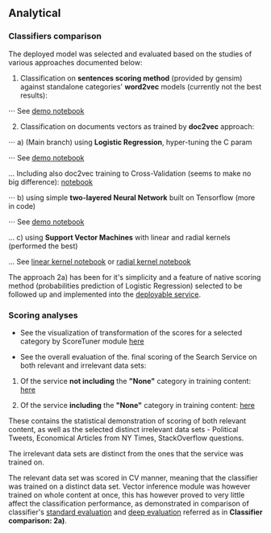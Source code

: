 ## Analytical

### Classifiers comparison

The deployed model was selected and evaluated based on the studies of various approaches documented below:

1. Classification on **sentences scoring method** (provided by gensim) against standalone categories' **word2vec** 
models (currently not the best results):

⋅⋅⋅ See [demo notebook](https://github.com/searchisko/project-classifier-poc/tree/master/analyses/lab/w2v_classifier_demo.ipynb)

2. Classification on documents vectors as trained by **doc2vec** approach:

⋅⋅⋅ a) (Main branch) using **Logistic Regression**, hyper-tuning the C param

⋅⋅⋅ See [demo notebook](https://github.com/searchisko/project-classifier-poc/blob/master/analyses/lab/d2v_superior_classifier_logreg_evaled.ipynb)    

... Including also doc2vec training to Cross-Validation (seems to make no big difference): 
[notebook](https://github.com/searchisko/project-classifier-poc/blob/master/analyses/lab/d2v_superior_classifier_logreg_evaled_deepeval.ipynb)

⋅⋅⋅ b) using simple **two-layered Neural Network** built on Tensorflow (more in code)

⋅⋅⋅ See [demo notebook](https://github.com/searchisko/project-classifier-poc/tree/master/analyses/lab/d2v_superior_classifier_neural_nb_evaled.ipynb)

... c) using **Support Vector Machines** with linear and radial kernels (performed the best)

... See [linear kernel notebook](https://github.com/searchisko/project-classifier-poc/blob/master/analyses/lab/d2v_superior_classifier_lin_svm_evaled.ipynb)
or [radial kernel notebook](https://github.com/searchisko/project-classifier-poc/tree/master/analyses/lab/d2v_superior_classifier_svm_evaled.ipynb)

The approach 2a) has been for it's simplicity and a feature of native scoring method 
(probabilities prediction of Logistic Regression) selected to be followed up and implemented 
into the [deployable service](https://github.com/searchisko/project-classifier-poc/blob/master/deployable/search_service).

### Scoring analyses
* See the visualization of transformation of the scores for a selected category by ScoreTuner module
[here](https://github.com/searchisko/project-classifier-poc/tree/master/analyses/lab/cat_score_viewer.ipynb)

* See the overall evaluation of the. final scoring of the Search Service 
on both relevant and irrelevant data sets:

1. Of the service **not including** the **"None"** category in training content: 
[here](https://github.com/searchisko/project-classifier-poc/tree/master/analyses/lab/score_tuning_analysis_standalone-none_excl.ipynb)

2. Of the service **including** the **"None"** category in training content: 
[here](https://github.com/searchisko/project-classifier-poc/tree/master/analyses/lab/score_tuning_analysis_standalone-none_incl.ipynb)

These contains the statistical demonstration of scoring of both relevant content, 
as well as the selected distinct irrelevant data sets - Political Tweets, 
Economical Articles from NY Times, StackOverflow questions.

The irrelevant data sets are distinct from the ones that the service was trained on.

The relevant data set was scored in CV manner, meaning that the classifier was trained
on a distinct data set. Vector inference module was however trained on whole content
at once, this has however proved to very little affect the classification performance, 
as demonstrated in comparison of classifier's 
[standard evaluation](https://github.com/searchisko/project-classifier-poc/blob/master/analyses/lab/d2v_superior_classifier_logreg_evaled.ipynb)
and [deep evaluation](https://github.com/searchisko/project-classifier-poc/blob/master/analyses/lab/d2v_superior_classifier_logreg_evaled_deepeval.ipynb)
referred as in **Classifier comparison: 2a)**.